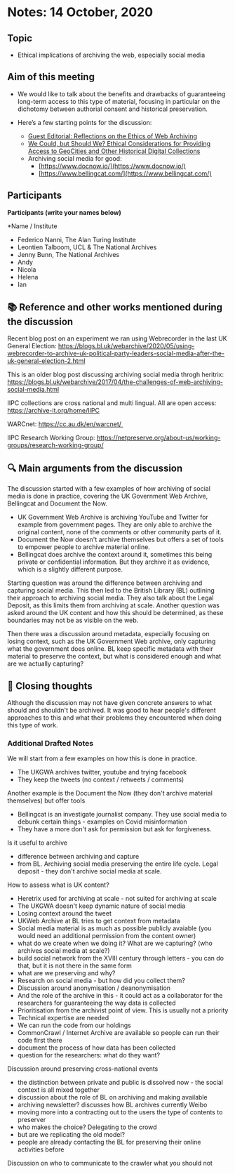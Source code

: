 # Notes: 14 October, 2020

## Topic

- Ethical implications of archiving the web, especially social media

## Aim of this meeting

- We would like to talk about the benefits and drawbacks of guaranteeing long-term access to this type of material, focusing in particular on the dichotomy between authorial consent and historical preservation.

- Here’s a few starting points for the discussion:
  - [Guest Editorial: Reflections on the Ethics of Web Archiving](https://www.tandfonline.com/doi/full/10.1080/15332748.2018.1517589)
  - [We Could, but Should We? Ethical Considerations for Providing Access to GeoCities and Other Historical Digital Collections](https://uwspace.uwaterloo.ca/bitstream/handle/10012/11649/Milligan_etal_JCDL2016%281%29-s.pdf?sequence=1&isAllowed=y)
  - Archiving social media for good:
      - [https://www.docnow.io/](https://www.docnow.io/)
      - [https://www.bellingcat.com/](https://www.bellingcat.com/)

## Participants 

**Participants (write your names below)**

*Name / Institute 

- Federico Nanni, The Alan Turing Institute
- Leontien Talboom, UCL & The National Archives
- Jenny Bunn, The National Archives
- Andy
- Nicola
- Helena
- Ian

:books: Reference and other works mentioned during the discussion
---
Recent blog post on an experiment we ran using Webrecorder in the last UK General Election: https://blogs.bl.uk/webarchive/2020/05/using-webrecorder-to-archive-uk-political-party-leaders-social-media-after-the-uk-general-election-2.html

This is an older blog post discussing archiving social media throgh heritrix: https://blogs.bl.uk/webarchive/2017/04/the-challenges-of-web-archiving-social-media.html

IIPC collections are cross national and multi lingual. All are open access: https://archive-it.org/home/IIPC

WARCnet: https://cc.au.dk/en/warcnet/ 

IIPC Research Working Group: https://netpreserve.org/about-us/working-groups/research-working-group/

:mag: Main arguments from the discussion
---
The discussion started with a few examples of how archiving of social media is done in practice, covering the UK Government Web Archive, Bellingcat and Document the Now.
 - UK Government Web Archive is archiving YouTube and Twitter for example from government pages. They are only able to archive the original content, none of the comments or other community parts of it.
 - Document the Now doesn't archive themselves but offers a set of tools to empower people to archive material online.
 - Bellingcat does archive the context around it, sometimes this being private or confidential information. But they archive it as evidence, which is a slightly different purpose.

Starting question was around the difference between archiving and capturing social media. This then led to the British Library (BL) outlining their approach to archiving social media. They also talk about the Legal Deposit, as this limits them from archiving at scale. Another question was asked around the UK content and how this should be determined, as these boundaries may not be as visible on the web.

Then there was a discussion around metadata, especially focusing on losing context, such as the UK Government Web archive, only capturing what the government does online. BL keep specific metadata with their material to preserve the context, but what is considered enough and what are we actually capturing?



:closed_book: Closing thoughts
---
Although the discussion may not have given concrete answers to what should and shouldn't be archived. It was good to hear people's different approaches to this and what their problems they encountered when doing this type of work. 

### Additional Drafted Notes 
<!-- Other important details discussed during the meeting can be entered here. -->

We will start from a few examples on how this is done in practice.

- The UKGWA archives twitter, youtube and trying facebook
- They keep the tweets (no context / retweets / comments) 

Another example is the Document the Now (they don't archive material themselves) but offer tools 
- Bellingcat is an investigate journalist company. They use social media to debunk certain things - examples on Covid misinformation
- They have a more don't ask for permission but ask for forgiveness.

Is it useful to archive

- difference between archiving and capture
- from BL. Archiving social media preserving the entire life cycle. Legal deposit - they don't archive social media at scale.

How to assess what is UK content?
- Heretrix used for archiving at scale - not suited for archiving at scale
- The UKGWA doesn't keep dynamic nature of social media
- Losing context around the tweet
- UKWeb Archive at BL tries to get context from metadata
- Social media material is as much as possible publicly avaiable (you would need an additional permission from the content owner)
- what do we create when we doing it? What are we capturing? (who archives social media at scale?)
- build social network from the XVIII century through letters - you can do that, but it is not there in the same form
- what are we preserving and why?
- Research on social media - but how did you collect them?
- Discussion around anonymisation / deanonymisation
- And the role of the archive in this - it could act as a collaborator for the researchers for guaranteeing the way data is collected
- Prioritisation from the archivist point of view. This is usually not a priority
- Technical expertise are needed
- We can run the code from our holdings
- CommonCrawl / Internet Archive are available so people can run their code first there 
- document the process of how data has been collected
- question for the researchers: what do they want?

Discussion around preserving cross-national events
- the distinction between private and public is dissolved now - the social context is all mixed together
- discussion about the role of BL on archiving and making available
- archiving newsletter? discusses how BL archives currently Weibo
- moving more into a contracting out to the users the type of contents to preserver
- who makes the choice? Delegating to the crowd
- but are we replicating the old model?
- people are already contacting the BL for preserving their online activities before 

Discussion on who to communicate to the crawler what you should not 
